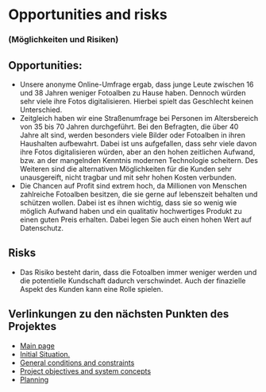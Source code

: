 # Opportunities and risks
### (Möglichkeiten und Risiken)
## Opportunities:
- Unsere anonyme Online-Umfrage ergab, dass junge Leute zwischen 16 und 38 Jahren weniger Fotoalben zu Hause haben. Dennoch würden sehr viele ihre Fotos digitalisieren. Hierbei spielt das Geschlecht keinen Unterschied.
- Zeitgleich haben wir eine Straßenumfrage bei Personen im Altersbereich von 35 bis 70 Jahren durchgeführt. Bei den Befragten, die über 40 Jahre alt sind, werden besonders viele Bilder oder Fotoalben in ihren Haushalten aufbewahrt. Dabei ist uns aufgefallen, dass sehr viele davon ihre Fotos digitalisieren würden, aber an den hohen zeitlichen Aufwand, bzw. an der mangelnden Kenntnis modernen Technologie scheitern. Des Weiteren sind die alternativen Möglichkeiten für die Kunden sehr unausgereift, nicht tragbar und mit sehr hohen Kosten verbunden.
- Die Chancen auf Profit sind extrem hoch, da Millionen von Menschen zahlreiche Fotoalben besitzen, die sie gerne auf lebenszeit behalten und schützen wollen. Dabei ist es ihnen wichtig, dass sie so wenig wie möglich Aufwand haben und ein qualitativ hochwertiges Produkt zu einen guten Preis erhalten. Dabei legen Sie auch einen hohen Wert auf Datenschutz.
## Risks
-  Das Risiko besteht darin, dass die Fotoalben immer weniger werden und die potentielle Kundschaft dadurch verschwindet. Auch der finazielle Aspekt des Kunden kann eine Rolle spielen. 


## Verlinkungen zu den nächsten Punkten des Projektes
- [Main page](https://github.com/palmetspat/project1Syp/blob/main/PROJECT-PHOTOBOOK.md)
- [Initial Situation.](https://github.com/palmetspat/project1Syp/blob/main/Initial%20Situation.md)
- [General conditions and constraints](https://github.com/palmetspat/project1Syp/blob/main/General%20conditions%20and%20constraints.md)
- [Project objectives and system concepts](https://github.com/palmetspat/project1Syp/blob/main/Project%20objectives%20and%20system%20concepts.md)
- [Planning](https://github.com/palmetspat/project1Syp/blob/main/Planning.md)


